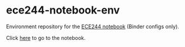 # ece244-notebook-env
Environment repository for the [ECE244 notebook](https://github.com/yvonne-yang/ece244-notebook)
(Binder configs only).

Click [here](https://mybinder.org/v2/gh/yvonne-yang/ece244-notebook-env/master?urlpath=git-pull?repo=https://github.com/yvonne-yang/ece244-notebook.git)
to go to the notebook.
